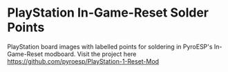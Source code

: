 # PlayStation In-Game-Reset Solder Points
PlayStation board images with labelled points for soldering in PyroESP's In-Game-Reset modboard.
Visit the project here https://github.com/pyroesp/PlayStation-1-Reset-Mod
